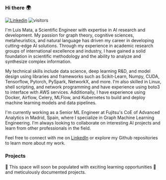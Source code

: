 ### Hi there :earth_africa:

[![Linkedin](https://img.shields.io/badge/Linked-in-369?&logo=linkedin&logoColor=white&color=lightgreen)](https://www.linkedin.com/in/lmataa/) 
![visitors](https://visitor-badge.glitch.me/badge?page_id=lmataa.lmataa&right_color=lightgreen)

I'm Luis Mata, a Scientific Engineer with expertise in AI research and development. My passion for graph theory, cognitive sciences, metaheuristics, and natural language has driven my career in developing cutting-edge AI solutions. Through my experience in academic research groups of international excellence and industry, I have gained a solid foundation in scientific methodology and the ability to analyze and synthesize complex information.

My technical skills include data science, deep learning R&D, and model design using libraries and frameworks such as Scikit-Learn, Numpy, CUDA, Tensorflow, Pytorch, PySpark, NetworkX, and more. I'm also skilled in Linux, shell scripting, and network programming and have experience using boto3 to interface with AWS services. Additionally, I have experience using Docker, Airflow, Celery, MLFlow, and Kubernetes to build and deploy machine learning models and data pipelines.

I'm currently working as a Senior ML Engineer at Fujitsu's CoE of Advanced Analytics in Madrid, Spain, where I specialize in Graph Machine Learning Engineering. I'm always looking to collaborate on interesting AI projects and learn from other professionals in the field.

Feel free to connect with me on [LinkedIn](https://www.linkedin.com/in/lmataa/) or explore my Github repositories to learn more about my work.

### Projects

🔭 This space will soon be populated with exciting learning opportunities 🌱 and meticulously documented projects.
